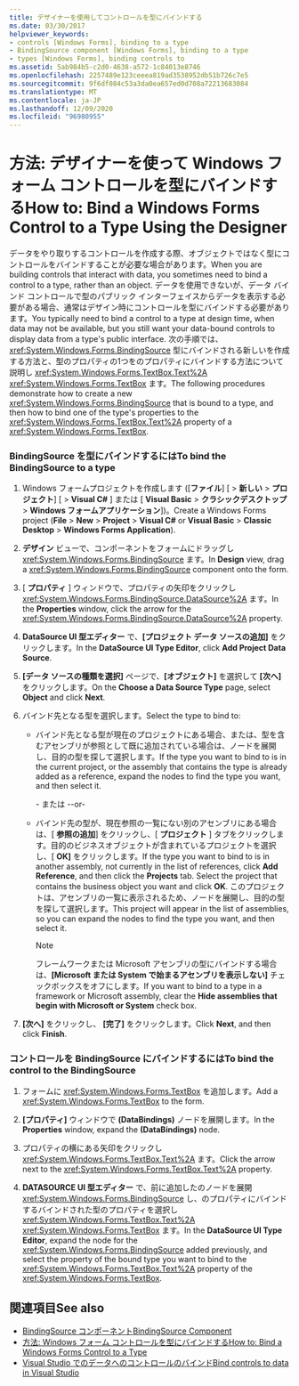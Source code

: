 ```yaml
---
title: デザイナーを使用してコントロールを型にバインドする
ms.date: 03/30/2017
helpviewer_keywords:
- controls [Windows Forms], binding to a type
- BindingSource component [Windows Forms], binding to a type
- types [Windows Forms], binding controls to
ms.assetid: 5ab984b5-c2d0-4638-a572-1c84013e8746
ms.openlocfilehash: 2257489e123ceeea819ad3538952db51b726c7e5
ms.sourcegitcommit: 9f6df084c53a3da0ea657ed0d708a72213683084
ms.translationtype: MT
ms.contentlocale: ja-JP
ms.lasthandoff: 12/09/2020
ms.locfileid: "96980955"
---
```

# <a name="how-to-bind-a-windows-forms-control-to-a-type-using-the-designer"></a><span data-ttu-id="2c41b-102">方法: デザイナーを使って Windows フォーム コントロールを型にバインドする</span><span class="sxs-lookup"><span data-stu-id="2c41b-102">How to: Bind a Windows Forms Control to a Type Using the Designer</span></span>

<span data-ttu-id="2c41b-103">データをやり取りするコントロールを作成する際、オブジェクトではなく型にコントロールをバインドすることが必要な場合があります。</span><span class="sxs-lookup"><span data-stu-id="2c41b-103">When you are building controls that interact with data, you sometimes need to bind a control to a type, rather than an object.</span></span> <span data-ttu-id="2c41b-104">データを使用できないが、データ バインド コントロールで型のパブリック インターフェイスからデータを表示する必要がある場合、通常はデザイン時にコントロールを型にバインドする必要があります。</span><span class="sxs-lookup"><span data-stu-id="2c41b-104">You typically need to bind a control to a type at design time, when data may not be available, but you still want your data-bound controls to display data from a type's public interface.</span></span> <span data-ttu-id="2c41b-105">次の手順では、 <xref:System.Windows.Forms.BindingSource> 型にバインドされる新しいを作成する方法と、型のプロパティの1つをのプロパティにバインドする方法について説明し <xref:System.Windows.Forms.TextBox.Text%2A> <xref:System.Windows.Forms.TextBox> ます。</span><span class="sxs-lookup"><span data-stu-id="2c41b-105">The following procedures demonstrate how to create a new <xref:System.Windows.Forms.BindingSource> that is bound to a type, and then how to bind one of the type's properties to the <xref:System.Windows.Forms.TextBox.Text%2A> property of a <xref:System.Windows.Forms.TextBox>.</span></span>

### <a name="to-bind-the-bindingsource-to-a-type"></a><span data-ttu-id="2c41b-106">BindingSource を型にバインドするには</span><span class="sxs-lookup"><span data-stu-id="2c41b-106">To bind the BindingSource to a type</span></span>

1. <span data-ttu-id="2c41b-107">Windows フォームプロジェクトを作成します ([**ファイル**] [  >  **新しい**  >  **プロジェクト**] [  >  **Visual C#** ] または [ **Visual Basic**  >  **クラシックデスクトップ**  >  **Windows フォームアプリケーション**])。</span><span class="sxs-lookup"><span data-stu-id="2c41b-107">Create a Windows Forms project (**File** > **New** > **Project** > **Visual C#** or **Visual Basic** > **Classic Desktop** > **Windows Forms Application**).</span></span>

2. <span data-ttu-id="2c41b-108">**デザイン** ビューで、コンポーネントをフォームにドラッグし <xref:System.Windows.Forms.BindingSource> ます。</span><span class="sxs-lookup"><span data-stu-id="2c41b-108">In **Design** view, drag a <xref:System.Windows.Forms.BindingSource> component onto the form.</span></span>

3. <span data-ttu-id="2c41b-109">[ **プロパティ** ] ウィンドウで、プロパティの矢印をクリックし <xref:System.Windows.Forms.BindingSource.DataSource%2A> ます。</span><span class="sxs-lookup"><span data-stu-id="2c41b-109">In the **Properties** window, click the arrow for the <xref:System.Windows.Forms.BindingSource.DataSource%2A> property.</span></span>

4. <span data-ttu-id="2c41b-110">**DataSource UI 型エディター** で、**[プロジェクト データ ソースの追加]** をクリックします。</span><span class="sxs-lookup"><span data-stu-id="2c41b-110">In the **DataSource UI Type Editor**, click **Add Project Data Source**.</span></span>

5. <span data-ttu-id="2c41b-111">**[データ ソースの種類を選択]** ページで、**[オブジェクト]** を選択して **[次へ]** をクリックします。</span><span class="sxs-lookup"><span data-stu-id="2c41b-111">On the **Choose a Data Source Type** page, select **Object** and click **Next**.</span></span>

6. <span data-ttu-id="2c41b-112">バインド先となる型を選択します。</span><span class="sxs-lookup"><span data-stu-id="2c41b-112">Select the type to bind to:</span></span>

    - <span data-ttu-id="2c41b-113">バインド先となる型が現在のプロジェクトにある場合、または、型を含むアセンブリが参照として既に追加されている場合は、ノードを展開し、目的の型を探して選択します。</span><span class="sxs-lookup"><span data-stu-id="2c41b-113">If the type you want to bind to is in the current project, or the assembly that contains the type is already added as a reference, expand the nodes to find the type you want, and then select it.</span></span>

      <span data-ttu-id="2c41b-114">\- または -</span><span class="sxs-lookup"><span data-stu-id="2c41b-114">\-or-</span></span>

    - <span data-ttu-id="2c41b-115">バインド先の型が、現在参照の一覧にない別のアセンブリにある場合は、[ **参照の追加**] をクリックし、[ **プロジェクト** ] タブをクリックします。目的のビジネスオブジェクトが含まれているプロジェクトを選択し、[ **OK]** をクリックします。</span><span class="sxs-lookup"><span data-stu-id="2c41b-115">If the type you want to bind to is in another assembly, not currently in the list of references, click **Add Reference**, and then click the **Projects** tab. Select the project that contains the business object you want and click **OK**.</span></span> <span data-ttu-id="2c41b-116">このプロジェクトは、アセンブリの一覧に表示されるため、ノードを展開し、目的の型を探して選択します。</span><span class="sxs-lookup"><span data-stu-id="2c41b-116">This project will appear in the list of assemblies, so you can expand the nodes to find the type you want, and then select it.</span></span>

      > [!NOTE]
      > <span data-ttu-id="2c41b-117">フレームワークまたは Microsoft アセンブリの型にバインドする場合は、**[Microsoft または System で始まるアセンブリを表示しない]** チェックボックスをオフにします。</span><span class="sxs-lookup"><span data-stu-id="2c41b-117">If you want to bind to a type in a framework or Microsoft assembly, clear the **Hide assemblies that begin with Microsoft or System** check box.</span></span>

7. <span data-ttu-id="2c41b-118">**[次へ]** をクリックし、 **[完了]** をクリックします。</span><span class="sxs-lookup"><span data-stu-id="2c41b-118">Click **Next**, and then click **Finish**.</span></span>

### <a name="to-bind-the-control-to-the-bindingsource"></a><span data-ttu-id="2c41b-119">コントロールを BindingSource にバインドするには</span><span class="sxs-lookup"><span data-stu-id="2c41b-119">To bind the control to the BindingSource</span></span>

1. <span data-ttu-id="2c41b-120">フォームに <xref:System.Windows.Forms.TextBox> を追加します。</span><span class="sxs-lookup"><span data-stu-id="2c41b-120">Add a <xref:System.Windows.Forms.TextBox> to the form.</span></span>

2. <span data-ttu-id="2c41b-121">**[プロパティ]** ウィンドウで **(DataBindings)** ノードを展開します。</span><span class="sxs-lookup"><span data-stu-id="2c41b-121">In the **Properties** window, expand the **(DataBindings)** node.</span></span>

3. <span data-ttu-id="2c41b-122">プロパティの横にある矢印をクリックし <xref:System.Windows.Forms.TextBox.Text%2A> ます。</span><span class="sxs-lookup"><span data-stu-id="2c41b-122">Click the arrow next to the <xref:System.Windows.Forms.TextBox.Text%2A> property.</span></span>

4. <span data-ttu-id="2c41b-123">**DATASOURCE UI 型エディター** で、前に追加したのノードを展開 <xref:System.Windows.Forms.BindingSource> し、のプロパティにバインドするバインドされた型のプロパティを選択し <xref:System.Windows.Forms.TextBox.Text%2A> <xref:System.Windows.Forms.TextBox> ます。</span><span class="sxs-lookup"><span data-stu-id="2c41b-123">In the **DataSource UI Type Editor**, expand the node for the <xref:System.Windows.Forms.BindingSource> added previously, and select the property of the bound type you want to bind to the <xref:System.Windows.Forms.TextBox.Text%2A> property of the <xref:System.Windows.Forms.TextBox>.</span></span>

## <a name="see-also"></a><span data-ttu-id="2c41b-124">関連項目</span><span class="sxs-lookup"><span data-stu-id="2c41b-124">See also</span></span>

- [<span data-ttu-id="2c41b-125">BindingSource コンポーネント</span><span class="sxs-lookup"><span data-stu-id="2c41b-125">BindingSource Component</span></span>](bindingsource-component.md)
- [<span data-ttu-id="2c41b-126">方法: Windows フォーム コントロールを型にバインドする</span><span class="sxs-lookup"><span data-stu-id="2c41b-126">How to: Bind a Windows Forms Control to a Type</span></span>](how-to-bind-a-windows-forms-control-to-a-type.md)
- [<span data-ttu-id="2c41b-127">Visual Studio でのデータへのコントロールのバインド</span><span class="sxs-lookup"><span data-stu-id="2c41b-127">Bind controls to data in Visual Studio</span></span>](/visualstudio/data-tools/bind-controls-to-data-in-visual-studio)
